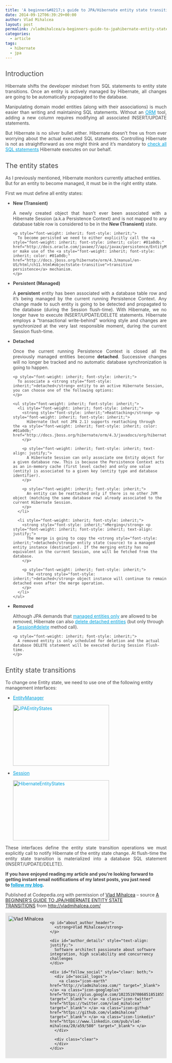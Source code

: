 ```yaml
---
title: 'A beginner&#8217;s guide to JPA/Hibernate entity state transitions'
date: 2014-09-12T06:39:29+00:00
author: Vlad Mihalcea
layout: post
permalink: /vladmihalcea/a-beginners-guide-to-jpahibernate-entity-state-transitions/
categories:
  - article
tags:
  - hibernate
  - jpa
---
```

<h2 style="font-weight: inherit; color: #444444;">
  Introduction
</h2>

<p style="color: #444444; text-align: justify;">
  Hibernate shifts the developer mindset from SQL statements to entity state transitions. Once an entity is actively managed by Hibernate, all changes are going to be automatically propagated to the database.
</p>

<p style="color: #444444; text-align: justify;">
  Manipulating domain model entities (along with their associations) is much easier than writing and maintaining SQL statements. Without an <a style="font-weight: inherit; font-style: inherit; color: #01a0db;" href="http://en.wikipedia.org/wiki/Object-relational_mapping">ORM</a> tool, adding a new column requires modifying all associated INSERT/UPDATE statements. <!--more-->
</p>

<p style="color: #444444; text-align: justify;">
  But Hibernate is no silver bullet either. Hibernate doesn&#8217;t free us from ever worrying about the actual executed SQL statements. Controlling Hibernate is not as straightforward as one might think and it’s mandatory to <a style="font-weight: inherit; font-style: inherit; color: #01a0db;" href="http://vladmihalcea.com/2014/07/30/a-beginners-guide-to-jpahibernate-entity-state-transitions/2013/12/10/hibernate-facts-always-check-criteria-api-sql-queries/">check all SQL statements</a> Hibernate executes on our behalf.
</p>

<h2 style="font-weight: inherit; color: #444444;">
  The entity states
</h2>

<p style="color: #444444;">
  As I previously mentioned, Hibernate monitors currently attached entities. But for an entity to become managed, it must be in the right entity state.
</p>

<p style="color: #444444;">
  First we must define all entity states:
</p>

<ul style="color: #444444;">
  <li style="font-weight: inherit; font-style: inherit;">
    <strong style="font-style: inherit;">New (Transient)</strong> <p style="font-weight: inherit; font-style: inherit; text-align: justify;">
      A newly created object that hasn’t ever been associated with a Hibernate Session (a.k.a Persistence Context) and is not mapped to any database table row is considered to be in the <strong style="font-style: inherit;">New (Transient)</strong> state.
    </p>

    <p style="font-weight: inherit; font-style: inherit;">
      To become persisted we need to either explicitly call the <a style="font-weight: inherit; font-style: inherit; color: #01a0db;" href="http://docs.oracle.com/javaee/7/api/javax/persistence/EntityManager.html#persist%28java.lang.Object%29">EntityManager#persist</a> method or make use of the <a style="font-weight: inherit; font-style: inherit; color: #01a0db;" href="http://docs.jboss.org/hibernate/orm/4.3/manual/en-US/html/ch11.html#objectstate-transitive">transitive persistence</a> mechanism.
    </p>
  </li>

  <li style="font-weight: inherit; font-style: inherit;">
    <strong style="font-style: inherit;">Persistent (Managed)</strong> <p style="font-weight: inherit; font-style: inherit; text-align: justify;">
      A <strong style="font-style: inherit;">persistent</strong> entity has been associated with a database table row and it’s being managed by the current running Persistence Context. Any change made to such entity is going to be detected and propagated to the database (during the Session flush-time). With Hibernate, we no longer have to execute INSERT/UPDATE/DELETE statements. Hibernate employs a “transactional write-behind” working style and changes are synchronized at the very last responsible moment, during the current Session flush-time.
    </p>
  </li>

  <li style="font-weight: inherit; font-style: inherit;">
    <strong style="font-style: inherit;">Detached</strong> <p style="font-weight: inherit; font-style: inherit; text-align: justify;">
      Once the current running Persistence Context is closed all the previously managed entities become <strong style="font-style: inherit;">detached</strong>. Successive changes will no longer be tracked and no automatic database synchronization is going to happen.
    </p>

    <p style="font-weight: inherit; font-style: inherit;">
      To associate a <strong style="font-style: inherit;">detached</strong> entity to an active Hibernate Session, you can choose one of the following options:
    </p>

    <ul style="font-weight: inherit; font-style: inherit;">
      <li style="font-weight: inherit; font-style: inherit;">
        <strong style="font-style: inherit;">Reattaching</strong> <p style="font-weight: inherit; font-style: inherit;">
          Hibernate (but not JPA 2.1) supports reattaching through the <a style="font-weight: inherit; font-style: inherit; color: #01a0db;" href="http://docs.jboss.org/hibernate/orm/4.3/javadocs/org/hibernate/Session.html#update%28java.lang.Object%29">Session#update</a> method.
        </p>

        <p style="font-weight: inherit; font-style: inherit; text-align: justify;">
          A Hibernate Session can only associate one Entity object for a given database row. This is because the Persistence Context acts as an in-memory cache (first level cache) and only one value (entity) is associated to a given key (entity type and database identifier).
        </p>

        <p style="font-weight: inherit; font-style: inherit;">
          An entity can be reattached only if there is no other JVM object (matching the same database row) already associated to the current Hibernate Session.
        </p>
      </li>

      <li style="font-weight: inherit; font-style: inherit;">
        <strong style="font-style: inherit;">Merging</strong> <p style="font-weight: inherit; font-style: inherit; text-align: justify;">
          The merge is going to copy the <strong style="font-style: inherit;">detached</strong> entity state (source) to a managed entity instance (destination). If the merging entity has no equivalent in the current Session, one will be fetched from the database.
        </p>

        <p style="font-weight: inherit; font-style: inherit;">
          The <strong style="font-style: inherit;">detached</strong> object instance will continue to remain detached even after the merge operation.
        </p>
      </li>
    </ul>
  </li>

  <li style="font-weight: inherit; font-style: inherit;">
    <strong style="font-style: inherit;">Removed</strong> <p style="font-weight: inherit; font-style: inherit;">
      Although JPA demands that <a style="font-weight: inherit; font-style: inherit; color: #01a0db;" href="http://docs.oracle.com/javaee/7/api/javax/persistence/EntityManager.html#remove%28java.lang.Object%29">managed entities only</a> are allowed to be removed, Hibernate can also <a style="font-weight: inherit; font-style: inherit; color: #01a0db;" href="https://docs.jboss.org/hibernate/core/4.3/devguide/en-US/html/ch03.html#d5e824">delete detached entities</a> (but only through a <a style="font-weight: inherit; font-style: inherit; color: #01a0db;" href="https://docs.jboss.org/hibernate/core/4.3/javadocs/org/hibernate/Session.html#delete%28java.lang.Object%29">Session#delete</a> method call).
    </p>

    <p style="font-weight: inherit; font-style: inherit;">
      A removed entity is only scheduled for deletion and the actual database DELETE statement will be executed during Session flush-time.
    </p>
  </li>
</ul>

<h2 style="font-weight: inherit; color: #444444;">
  Entity state transitions
</h2>

<p style="color: #444444;">
  To change one Entity state, we need to use one of the following entity management interfaces:
</p>

<ul style="color: #444444;">
  <li style="font-weight: inherit; font-style: inherit;">
    <a style="font-weight: inherit; font-style: inherit; color: #01a0db;" href="http://docs.oracle.com/javaee/7/api/javax/persistence/EntityManager.html">EntityManager</a> <p style="font-weight: inherit; font-style: inherit;">
      <a style="font-weight: inherit; font-style: inherit; color: #01a0db;" href="https://vladmihalcea.files.wordpress.com/2014/07/jpaentitystates.png"><img class="alignnone size-medium wp-image-2876" src="http://vladmihalcea.files.wordpress.com/2014/07/jpaentitystates.png?w=450&h=287" alt="JPAEntityStates" width="300" height="190" /></a>
    </p>
  </li>

  <li style="font-weight: inherit; font-style: inherit;">
    <a style="font-weight: inherit; font-style: inherit; color: #01a0db;" href="https://docs.jboss.org/hibernate/core/4.3/javadocs/org/hibernate/Session.html">Session</a> <p style="font-weight: inherit; font-style: inherit;">
      <a style="font-weight: inherit; font-style: inherit; color: #01a0db;" href="https://vladmihalcea.files.wordpress.com/2014/07/hibernateentitystates1.png"><img class="alignnone size-medium wp-image-2883" src="http://vladmihalcea.files.wordpress.com/2014/07/hibernateentitystates1.png?w=450&h=284" alt="HibernateEntityStates" width="300" height="188" /></a>
    </p>
  </li>
</ul>

<p style="color: #444444; text-align: justify;">
  These interfaces define the entity state transition operations we must explicitly call to notify Hibernate of the entity state change. At flush-time the entity state transition is materialized into a database SQL statement (INSERT/UPDATE/DELETE).
</p>

<p style="color: #444444;">
  <strong style="font-style: inherit;">If you have enjoyed reading my article and you’re looking forward to getting instant email notifications of my latest posts, you just need to <a style="font-weight: inherit; font-style: inherit; color: #01a0db;" href="http://vladmihalcea.com/2014/07/30/a-beginners-guide-to-jpahibernate-entity-state-transitions/follow-me/">follow my blog</a>.</strong>
</p>

<p class="note_normal" style="color: #444444;">
  Published at Codepedia.org with permission of <a title="http://www.codepedia.org/author/vladmihalcea" href="http://www.codepedia.org/author/vladmihalcea" target="_blank">Vlad Mihalcea</a> &#8211; source <a title="http://vladmihalcea.com/2014/07/30/a-beginners-guide-to-jpahibernate-entity-state-transitions/" href="http://vladmihalcea.com/2014/07/30/a-beginners-guide-to-jpahibernate-entity-state-transitions/" target="_blank">A BEGINNER’S GUIDE TO JPA/HIBERNATE ENTITY STATE TRANSITIONS</a> from <a title="http://vladmihalcea.com/" href="http://vladmihalcea.com/" target="_blank">http://vladmihalcea.com/</a>
</p>

<p style="color: #444444;">
  <div id="about_author" style="background-color: #e6e6e6; padding: 10px;">
    <img id="author_portrait" style="float: left; margin-right: 20px;" src="https://lh5.googleusercontent.com/-TE09duPdvbA/U1pkmDy2uSI/AAAAAAAACUM/0AVivijfro4/w896-h897-no/VladMihalcea.jpg" alt="Vlad Mihalcea" />

    <p id="about_author_header">
      <strong>Vlad Mihalcea</strong>
    </p>

    <div id="author_details" style="text-align: justify;">
      Software architect passionate about software integration, high scalability and concurrency challenges
    </div>

    <div id="follow_social" style="clear: both;">
      <div id="social_logos">
        <a class="icon-earth" href="http://vladmihalcea.com/" target="_blank"> </a> <a class="icon-googleplus" href="https://plus.google.com/102351970868518518557/posts" target="_blank"> </a> <a class="icon-twitter" href="https://twitter.com/vlad_mihalcea" target="_blank"> </a> <a class="icon-github" href="https://github.com/vladmihalcea" target="_blank"> </a> <a class="icon-linkedin" href="https://www.linkedin.com/pub/vlad-mihalcea/20/a59/580" target="_blank"> </a>
      </div>

      <div class="clear">
      </div>
    </div>
  </div>
</p>
